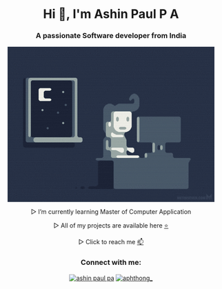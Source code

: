 <h1 align="center">Hi 👋, I'm Ashin Paul P A</h1>
<h3 align="center">A passionate Software developer from India</h3>
<p align="center"><img align="center" src="gif.gif" alt="ashinpaul" /></p>
<p align="center">
▷ I’m currently learning Master of Computer Application</p>
<p align="center">
▷ All of my projects are available here <a href="[https://ashin-paul.github.io/portfolio.github.io/](https://ashin-paul.github.io/portfolio.github.io/)](https://ashinpaul.github.io/portfolio.github.io/)">⭐</a></p>
<p align="center">
▷ Click to reach me <a href="ashinpaul46@gmail.com">📫</a>
</p>
<h3 align="center">Connect with me:</h3>


<p align="center">
<a href="https://linkedin.com/in/ashin paul pa" target="blank"><img align="center" src="https://raw.githubusercontent.com/rahuldkjain/github-profile-readme-generator/master/src/images/icons/Social/linked-in-alt.svg" alt="ashin paul pa" height="30" width="40" /></a>
<a href="https://instagram.com/aphthong_" target="blank"><img align="center" src="https://raw.githubusercontent.com/rahuldkjain/github-profile-readme-generator/master/src/images/icons/Social/instagram.svg" alt="aphthong_" height="30" width="40" /></a>
</p>



